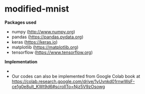 # modified-mnist
**Packages used**
- numpy (http://www.numpy.org)
- pandas (https://pandas.pydata.org)
- keras (https://keras.io)
- matplotlib (https://matplotlib.org)
- tensorflow (https://www.tensorflow.org)

**Implementation**

- 
- Our codes can also be implemented from Google Colab book at https://colab.research.google.com/drive/1yUvnkd01rnwWsF-ce1g0e8ult_KWt9d6#scrollTo=Njz5V9zOsowg
